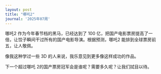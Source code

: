 ```yaml
---
layout: post
title: "哪吒2"
journal: '2025年07周'
---
```


哪吒2 作为今年春节档的黑马，已经达到了 100 亿，把国产电影票房提高了一倍，让饺子瞬间干过所有的国产电影导演。根据预测，哪吒2 能排到全球票房前五，让人敬佩。

像我这种学过一些 3D 的人来说，我乐意见到更多像这样成功的作品。

下一个超过哪吒 2的国产票房冠军会是谁呢？需要多久呢？让我们拭目以待。
